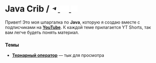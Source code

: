 <div >
  <h1>Java Crib /
  <a href="https://t.me/+mogiRjflEwEzZTQy">
    <img src="https://raw.githubusercontent.com/ilezzov-code/ilezzov-code/aa47ccb88cde93b917537af6b2eb1210d2798f49/img/tgWhite.svg" height="22">
  </a>
  <a href="https://youtube.com/@ilezzzov">
    <img src="https://raw.githubusercontent.com/ilezzov-code/ilezzov-code/aa47ccb88cde93b917537af6b2eb1210d2798f49/img/ytWhite.svg" height="22">
  </a>
  <a href="https://vk.com/ilezovofficial">
    <img src="https://raw.githubusercontent.com/ilezzov-code/ilezzov-code/aa47ccb88cde93b917537af6b2eb1210d2798f49/img/vkWhite.svg" height="22">
  </a>
</h1>
</div>

Привет! Это моя шпаргалка по **Java**, которую я создаю вместе с подписчиками на **[YouTube](https://youtube.com/@ilezzzov)**. К каждой теме прилагается YT Shorts, так вам легче будеть понять материал. 

### Темы

- **[Тернарный оператор](https://github.com/ilezzov-code/Java-Crib/blob/main/Lists/ternaries.md)** — тык для просмотра

